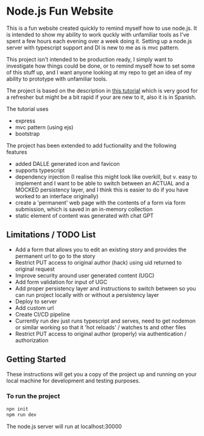 # Node.js Fun Website

This is a fun website created quickly to remind myself how to use node.js.  It is intended to show my ability to work quckly with unfamiliar tools as I've spent a few hours each evening over a week doing it.   Setting up a node.js server with typescript support and DI is new to me as is mvc pattern.

This project isn't intended to be production ready, I simply want to investigate how things could be done, or to remind myself how to set some of this stuff up, and I want anyone looking at my repo to get an idea of my ability to prototype with unfamiliar tools.

The project is based on the description in [this tutorial](https://www.youtube.com/watch?v=OVESuyVoPkI) which is very good for a refresher but might be a bit rapid if your are new to it, also it is in Spanish.

The tutorial uses
- express
- mvc pattern (using ejs)
- bootstrap

The project has been extended to add fuctionality and the following features
- added DALLE generated icon and favicon
- supports typescript
- dependency injection (I realise this might look like overkill, but v. easy to implement and I want to be able to switch between an ACTUAL and a MOCKED persistency layer, and I think this is easier to do if you have worked to an interface originally)
- create a 'permanent' web page with the contents of a form via form submission, which is saved in an in-memory collection
- static element of content was generated with chat GPT

## Limitations / TODO List
- Add a form that allows you to edit an existing story and provides the permanent url to go to the story
- Restrict PUT access to original author (hack) using uid returned to original request
- Improve security around user generated content (UGC)
- Add form validation for input of UGC
- Add proper persistency layer and instructions to switch between so you can run project locally with or without a persistency layer 
- Deploy to server
- Add custom url
- Create CI/CD pipeline 
- Currently run dev just runs typescript and serves, need to get nodemon or similar working so that it 'hot reloads' / watches ts and other files
- Restrict PUT access to original author (properly) via authentication / authorization

## Getting Started

These instructions will get you a copy of the project up and running on your local machine for development and testing purposes.

### To run the project

```bash
npn init
npm run dev
```
 
The node.js server will run at localhost:30000
